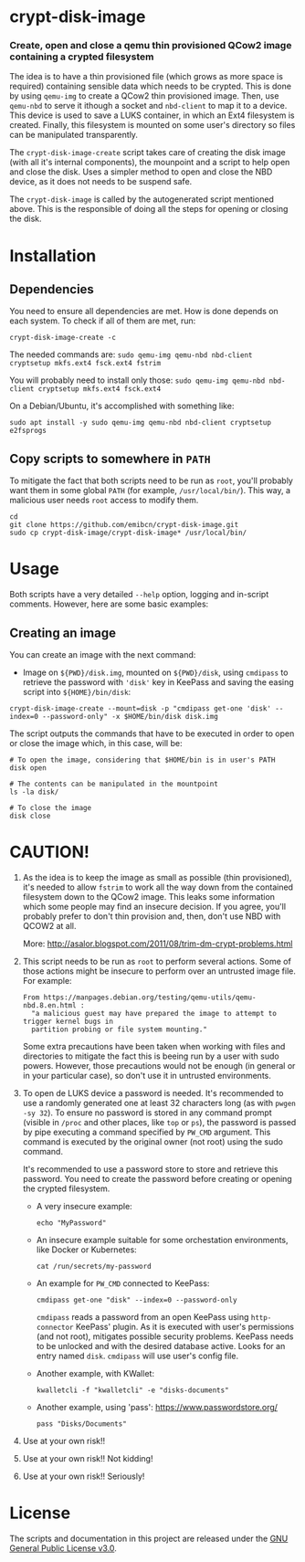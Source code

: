 # crypt-disk-image

### Create, open and close a qemu thin provisioned QCow2 image containing a crypted filesystem

The idea is to have a thin provisioned file (which grows as more space is required) containing
sensible data which needs to be crypted. This is done by using `qemu-img` to create a QCow2
thin provisioned image. Then, use `qemu-nbd` to serve it ithough a socket and `nbd-client` to
map it to a device. This device is used to save a LUKS container, in which an Ext4 filesystem
is created. Finally, this filesystem is mounted on some user's directory so files can be
manipulated transparently.

The `crypt-disk-image-create` script takes care of creating the disk image (with all it's internal
components), the mounpoint and a script to help open and close the disk. Uses a simpler method
to open and close the NBD device, as it does not needs to be suspend safe.

The `crypt-disk-image` is called by the autogenerated script mentioned above. This is the
responsible of doing all the steps for opening or closing the disk.

# Installation

## Dependencies

You need to ensure all dependencies are met. How is done depends on each system. To check if
all of them are met, run:

```
crypt-disk-image-create -c
```

The needed commands are: `sudo qemu-img qemu-nbd nbd-client cryptsetup mkfs.ext4 fsck.ext4 fstrim`

You will probably need to install only those: `sudo qemu-img qemu-nbd nbd-client cryptsetup mkfs.ext4 fsck.ext4`

On a Debian/Ubuntu, it's accomplished with something like:

```
sudo apt install -y sudo qemu-img qemu-nbd nbd-client cryptsetup e2fsprogs
```

## Copy scripts to somewhere in `PATH`

To mitigate the fact that both scripts need to be run as `root`, you'll probably want them in some global
`PATH` (for example, `/usr/local/bin/`). This way, a malicious user needs `root` access to modify them.

```
cd
git clone https://github.com/emibcn/crypt-disk-image.git
sudo cp crypt-disk-image/crypt-disk-image* /usr/local/bin/
```

# Usage

Both scripts have a very detailed `--help` option, logging and in-script comments. However, here are some basic examples:

## Creating an image

You can create an image with the next command:

- Image on `${PWD}/disk.img`, mounted on `${PWD}/disk`, using `cmdipass` to retrieve the password with `'disk'` key in KeePass
  and saving the easing script into `${HOME}/bin/disk`:

```
crypt-disk-image-create --mount=disk -p "cmdipass get-one 'disk' --index=0 --password-only" -x $HOME/bin/disk disk.img
```

The script outputs the commands that have to be executed in order to open or close the image which, in this case, will be:

```
# To open the image, considering that $HOME/bin is in user's PATH
disk open

# The contents can be manipulated in the mountpoint
ls -la disk/

# To close the image
disk close
```

# CAUTION!

1. As the idea is to keep the image as small as possible (thin provisioned), it's needed to
   allow `fstrim` to work all the way down from the contained filesystem down to the QCow2 image.
   This leaks some information which some people may find an insecure decision. If you agree,
   you'll probably prefer to don't thin provision and, then, don't use NBD with QCOW2 at all.

   More: http://asalor.blogspot.com/2011/08/trim-dm-crypt-problems.html

2. This script needs to be run as `root` to perform several actions. Some of those actions
   might be insecure to perform over an untrusted image file. For example:

       From https://manpages.debian.org/testing/qemu-utils/qemu-nbd.8.en.html :
         "a malicious guest may have prepared the image to attempt to trigger kernel bugs in 
         partition probing or file system mounting."

   Some extra precautions have been taken when working with files and directories to mitigate
   the fact this is beeing run by a user with sudo powers. However, those precautions would not
   be enough (in general or in your particular case), so don't use it in untrusted environments.

3. To open de LUKS device a password is needed. It's recommended to use a randomly generated one
   at least 32 characters long (as with `pwgen -sy 32`). To ensure no password is stored in any
   command prompt (visible in `/proc` and other places, like `top` or `ps`), the password is 
   passed by pipe executing a command specified by `PW_CMD` argument. This command is executed by
   the original owner (not root) using the sudo command.

   It's recommended to use a password store to store and retrieve this password. You need to
   create the password before creating or opening the crypted filesystem.

   - A very insecure example:
     ```
     echo "MyPassword"
     ```

   - An insecure example suitable for some orchestation environments, like Docker or Kubernetes:
     ```
     cat /run/secrets/my-password
     ```

   - An example for `PW_CMD` connected to KeePass:
     ```
     cmdipass get-one "disk" --index=0 --password-only
     ```
     
     `cmdipass` reads a password from an open KeePass using `http-connector` KeePass' plugin.
     As it is executed with user's permissions (and not root), mitigates possible security problems.
     KeePass needs to be unlocked and with the desired database active.
     Looks for an entry named `disk`.
     `cmdipass` will use user's config file.
   
   - Another example, with KWallet:
     ```
     kwalletcli -f "kwalletcli" -e "disks-documents"
     ```

   - Another example, using 'pass': https://www.passwordstore.org/
     ```
     pass "Disks/Documents"
     ```
   
4. Use at your own risk!!
   
5. Use at your own risk!! Not kidding!
   
6. Use at your own risk!! Seriously!

# License
The scripts and documentation in this project are released under the [GNU General Public License v3.0](https://github.com/emibcn/crypt-disk-image/blob/master/LICENSE).
